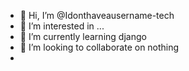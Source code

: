 - 👋 Hi, I’m @Idonthaveausername-tech
- 👀 I’m interested in ...
- 🌱 I’m currently learning django
- 💞️ I’m looking to collaborate on nothing
-

<!---
Idonthaveausername-tech/Idonthaveausername-tech is a ✨ special ✨ repository because its `README.md` (this file) appears on your GitHub profile.
You can click the Preview link to take a look at your changes.
--->

